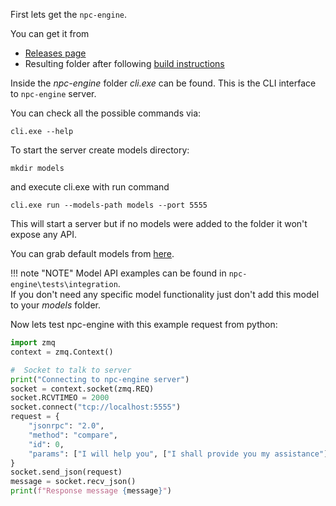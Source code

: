 
First lets get the `npc-engine`.

You can get it from

* [Releases page](https://github.com/eublefar/chatbot_server/releases)  
* Resulting folder after following [build instructions](../building/)

Inside the *npc-engine* folder *cli.exe* can be found. This is the CLI interface
to `npc-engine` server. 

You can check all the possible commands via:
```
cli.exe --help
```

To start the server create models directory:
```
mkdir models
```
and execute cli.exe with run command
```
cli.exe run --models-path models --port 5555
```
This will start a server but if no models were added to the folder it won't expose any API.

You can grab default models from [here](https://drive.google.com/drive/folders/1_3iOrhgvDyrKnC-tWEdysxpJyUcun0X3?usp=sharing).

!!! note "NOTE"
    Model API examples can be found in `npc-engine\tests\integration`.   
    If you don't need any specific model functionality just don't add this model to your *models* folder.

Now lets test npc-engine with this example request from python:

```python
import zmq
context = zmq.Context()

#  Socket to talk to server
print("Connecting to npc-engine server")
socket = context.socket(zmq.REQ)
socket.RCVTIMEO = 2000
socket.connect("tcp://localhost:5555")
request = {
    "jsonrpc": "2.0",
    "method": "compare",
    "id": 0,
    "params": ["I will help you", ["I shall provide you my assistance"]],
}
socket.send_json(request)
message = socket.recv_json()
print(f"Response message {message}")
```